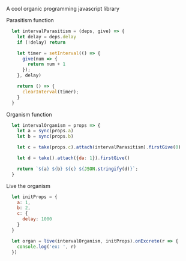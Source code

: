 A cool organic programming javascript library

Parasitism function
```javascript
  let intervalParasitism = (deps, give) => {
    let delay = deps.delay
    if (!delay) return

    let timer = setInterval(() => {
      give(num => {
        return num + 1
      });
    }, delay)

    return () => {
      clearInterval(timer);
    }
  }
```

Organism function
```javascript
  let intervalOrganism = props => {
    let a = sync(props.a)
    let b = sync(props.b)

    let c = take(props.c).attach(intervalParasitism).firstGive(0)

    let d = take().attach({da: 1}).firstGive()

    return `${a} ${b} ${c} ${JSON.stringify(d)}`;
  }
```

Live the organism

```javascript
  let initProps = {
    a: 1,
    b: 2,
    c: {
      delay: 1000
    }
  }

  let organ = live(intervalOrganism, initProps).onExcrete(r => {
    console.log('ex: ', r)
  })
```
